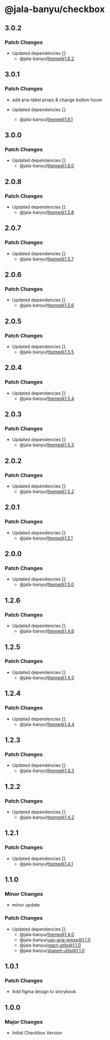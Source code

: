 # @jala-banyu/checkbox

## 3.0.2

### Patch Changes

- Updated dependencies []:
  - @jala-banyu/theme@1.6.2

## 3.0.1

### Patch Changes

- add aria-label props & change button hover

- Updated dependencies []:
  - @jala-banyu/theme@1.6.1

## 3.0.0

### Patch Changes

- Updated dependencies []:
  - @jala-banyu/theme@1.6.0

## 2.0.8

### Patch Changes

- Updated dependencies []:
  - @jala-banyu/theme@1.5.8

## 2.0.7

### Patch Changes

- Updated dependencies []:
  - @jala-banyu/theme@1.5.7

## 2.0.6

### Patch Changes

- Updated dependencies []:
  - @jala-banyu/theme@1.5.6

## 2.0.5

### Patch Changes

- Updated dependencies []:
  - @jala-banyu/theme@1.5.5

## 2.0.4

### Patch Changes

- Updated dependencies []:
  - @jala-banyu/theme@1.5.4

## 2.0.3

### Patch Changes

- Updated dependencies []:
  - @jala-banyu/theme@1.5.3

## 2.0.2

### Patch Changes

- Updated dependencies []:
  - @jala-banyu/theme@1.5.2

## 2.0.1

### Patch Changes

- Updated dependencies []:
  - @jala-banyu/theme@1.5.1

## 2.0.0

### Patch Changes

- Updated dependencies []:
  - @jala-banyu/theme@1.5.0

## 1.2.6

### Patch Changes

- Updated dependencies []:
  - @jala-banyu/theme@1.4.6

## 1.2.5

### Patch Changes

- Updated dependencies []:
  - @jala-banyu/theme@1.4.5

## 1.2.4

### Patch Changes

- Updated dependencies []:
  - @jala-banyu/theme@1.4.4

## 1.2.3

### Patch Changes

- Updated dependencies []:
  - @jala-banyu/theme@1.4.3

## 1.2.2

### Patch Changes

- Updated dependencies []:
  - @jala-banyu/theme@1.4.2

## 1.2.1

### Patch Changes

- Updated dependencies []:
  - @jala-banyu/theme@1.4.1

## 1.1.0

### Minor Changes

- minor update

### Patch Changes

- Updated dependencies []:
  - @jala-banyu/theme@1.4.0
  - @jala-banyu/use-aria-press@1.1.0
  - @jala-banyu/react-utils@1.1.0
  - @jala-banyu/shared-utils@1.1.0

## 1.0.1

### Patch Changes

- Add figma design to storybook

## 1.0.0

### Major Changes

- Initial Checkbox Version
